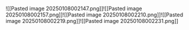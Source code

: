 ![[Pasted image 20250108002147.png]]![[Pasted image 20250108002157.png]]![[Pasted image 20250108002210.png]]![[Pasted image 20250108002219.png]]![[Pasted image 20250108002231.png]]